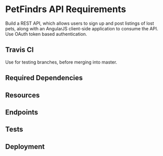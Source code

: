 # PetFindrs API Requirements

Build a REST API, which allows users to sign up and post 
listings of lost pets, along with an AngularJS client-side application 
to consume the API. Use OAuth token based authentication.

## Travis CI
Use for testing branches, before merging into master.

## Required Dependencies

## Resources

## Endpoints

## Tests

## Deployment
